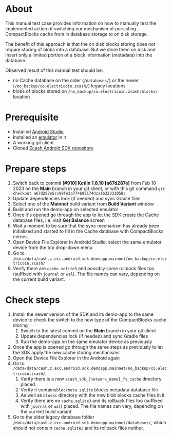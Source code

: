 # About
This manual test case provides information on how to manually test the implemented action of switching our 
mechanism of persisting CompactBlocks cache from in database storage to on disk storage. 

The benefit of this approach is that the on disk blocks storing does not require storing of blobs into a database. 
But we store them on disk and insert only a limited portion of a block information (metadata) into the database.

Observed result of this manual test should be:
- no Cache database on the older (`/databases/`) or the newer (`/no_backup/co.electricoin.zcash/`) legacy locations
- blobs of blocks stored on `/no_backup/co.electricoin.zcash/blocks/` location

# Prerequisite
- Installed [Android Studio](https://developer.android.com/studio)
- Installed an [emulator](https://developer.android.com/studio/run/emulator) in it
- A working git client
- Cloned [Zcash Android SDK repository](https://github.com/zcash/zcash-android-wallet-sdk)

# Prepare steps
1. Switch back to commit **[#910] Kotlin 1.8.10 [a67d287e]** from Feb 10 2023 on the **Main** branch in your 
   git client, or with this git command `git checkout a67d287e5cc90fe3a774b02174dca1b32331058c`  
1. Update dependencies lock (if needed) and sync Gradle files
1. Select one of the **Mainnet** build variant from **Build Variant** window
1. Build and run the demo-app on selected emulator
1. Once it's opened go through the app to let the SDK create the Cache database files, i.e. visit **Get Balance** screen
1. Wait a moment to be sure that the sync mechanism has already been initialized and started to fill in the Cache 
   database with CompactBlocks entries.
1. Open Device File Explorer in Android Studio, select the same emulator device from the top drop-down menu
1. Go to `/data/data/cash.z.ecc.android.sdk.demoapp.mainnet/no_backup/co.electricoin.zcash/`
1. Verify there are `cache.sqlite3` and possibly some rollback files too (suffixed with `journal` or `wal`). The 
   file names can vary, depending on the current build variant.

# Check steps
1. Install the newer version of the SDK and its demo-app to the same device to check the switch to the new type of 
   the CompactBlocks cache storing
   1. Switch to the latest commit on the **Main** branch in your git client
   2. Update dependencies lock (if needed) and sync Gradle files
   3. Run the demo-app on the same emulator device as previously
1. Once the app is opened go through the same steps as previously to let the SDK apply the new cache storing 
   mechanisms 
1. Open the Device File Explorer in the Android again
1. Go to `/data/data/cash.z.ecc.android.sdk.demoapp.mainnet/no_backup/co.electricoin.zcash/`. 
   1. Verify there is a new `zcash_sdk_[network_name]_fs_cache` directory placed.
   1. Verify it contains`blockmeta.sqlite` blocks metadata database file
   1. As well as `blocks` directory with the new blob blocks cache files in it.
   1. Verify there are no `cache.sqlite3` and its rollback files too (suffixed with `journal` or `wal`) placed. The 
      file names can vary, depending on the current build variant.
1. Go to the older legacy database folder `/data/data/cash.z.ecc.android.sdk.demoapp.mainnet/databases/`, which 
   should not contain `cache.sqlite3` and its rollback files neither.